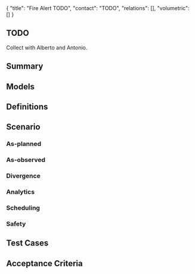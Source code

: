<rasaeco-meta>
{
    "title": "Fire Alert TODO",
    "contact": "TODO",
    "relations": [],
    "volumetric": []
}
</rasaeco-meta>

## TODO

Collect with Alberto and Antonio.

## Summary


## Models


## Definitions


## Scenario

### As-planned


### As-observed


### Divergence


### Analytics


### Scheduling


### Safety


## Test Cases


## Acceptance Criteria

